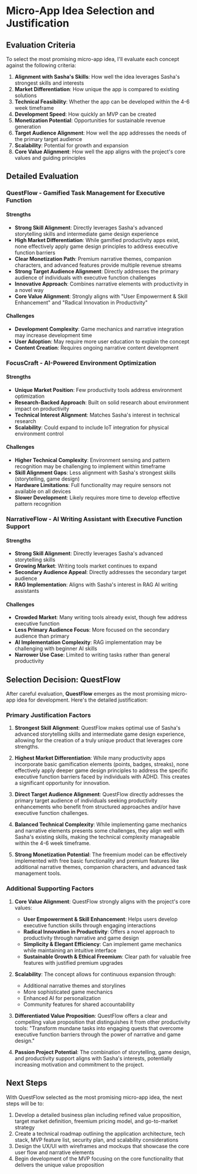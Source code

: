 # Micro-App Idea Selection and Justification

## Evaluation Criteria

To select the most promising micro-app idea, I'll evaluate each concept against the following criteria:

1. **Alignment with Sasha's Skills**: How well the idea leverages Sasha's strongest skills and interests
2. **Market Differentiation**: How unique the app is compared to existing solutions
3. **Technical Feasibility**: Whether the app can be developed within the 4-6 week timeframe
4. **Development Speed**: How quickly an MVP can be created
5. **Monetization Potential**: Opportunities for sustainable revenue generation
6. **Target Audience Alignment**: How well the app addresses the needs of the primary target audience
7. **Scalability**: Potential for growth and expansion
8. **Core Value Alignment**: How well the app aligns with the project's core values and guiding principles

## Detailed Evaluation

### QuestFlow - Gamified Task Management for Executive Function

#### Strengths
- **Strong Skill Alignment**: Directly leverages Sasha's advanced storytelling skills and intermediate game design experience
- **High Market Differentiation**: While gamified productivity apps exist, none effectively apply game design principles to address executive function barriers
- **Clear Monetization Path**: Premium narrative themes, companion characters, and advanced features provide multiple revenue streams
- **Strong Target Audience Alignment**: Directly addresses the primary audience of individuals with executive function challenges
- **Innovative Approach**: Combines narrative elements with productivity in a novel way
- **Core Value Alignment**: Strongly aligns with "User Empowerment & Skill Enhancement" and "Radical Innovation in Productivity"

#### Challenges
- **Development Complexity**: Game mechanics and narrative integration may increase development time
- **User Adoption**: May require more user education to explain the concept
- **Content Creation**: Requires ongoing narrative content development

### FocusCraft - AI-Powered Environment Optimization

#### Strengths
- **Unique Market Position**: Few productivity tools address environment optimization
- **Research-Backed Approach**: Built on solid research about environment impact on productivity
- **Technical Interest Alignment**: Matches Sasha's interest in technical research
- **Scalability**: Could expand to include IoT integration for physical environment control

#### Challenges
- **Higher Technical Complexity**: Environment sensing and pattern recognition may be challenging to implement within timeframe
- **Skill Alignment Gaps**: Less alignment with Sasha's strongest skills (storytelling, game design)
- **Hardware Limitations**: Full functionality may require sensors not available on all devices
- **Slower Development**: Likely requires more time to develop effective pattern recognition

### NarrativeFlow - AI Writing Assistant with Executive Function Support

#### Strengths
- **Strong Skill Alignment**: Directly leverages Sasha's advanced storytelling skills
- **Growing Market**: Writing tools market continues to expand
- **Secondary Audience Appeal**: Directly addresses the secondary target audience
- **RAG Implementation**: Aligns with Sasha's interest in RAG AI writing assistants

#### Challenges
- **Crowded Market**: Many writing tools already exist, though few address executive function
- **Less Primary Audience Focus**: More focused on the secondary audience than primary
- **AI Implementation Complexity**: RAG implementation may be challenging with beginner AI skills
- **Narrower Use Case**: Limited to writing tasks rather than general productivity

## Selection Decision: QuestFlow

After careful evaluation, **QuestFlow** emerges as the most promising micro-app idea for development. Here's the detailed justification:

### Primary Justification Factors

1. **Strongest Skill Alignment**: QuestFlow makes optimal use of Sasha's advanced storytelling skills and intermediate game design experience, allowing for the creation of a truly unique product that leverages core strengths.

2. **Highest Market Differentiation**: While many productivity apps incorporate basic gamification elements (points, badges, streaks), none effectively apply deeper game design principles to address the specific executive function barriers faced by individuals with ADHD. This creates a significant opportunity for innovation.

3. **Direct Target Audience Alignment**: QuestFlow directly addresses the primary target audience of individuals seeking productivity enhancements who benefit from structured approaches and/or have executive function challenges.

4. **Balanced Technical Complexity**: While implementing game mechanics and narrative elements presents some challenges, they align well with Sasha's existing skills, making the technical complexity manageable within the 4-6 week timeframe.

5. **Strong Monetization Potential**: The freemium model can be effectively implemented with free basic functionality and premium features like additional narrative themes, companion characters, and advanced task management tools.

### Additional Supporting Factors

1. **Core Value Alignment**: QuestFlow strongly aligns with the project's core values:
   - **User Empowerment & Skill Enhancement**: Helps users develop executive function skills through engaging interactions
   - **Radical Innovation in Productivity**: Offers a novel approach to productivity through narrative and game design
   - **Simplicity & Elegant Efficiency**: Can implement game mechanics while maintaining an intuitive interface
   - **Sustainable Growth & Ethical Freemium**: Clear path for valuable free features with justified premium upgrades

2. **Scalability**: The concept allows for continuous expansion through:
   - Additional narrative themes and storylines
   - More sophisticated game mechanics
   - Enhanced AI for personalization
   - Community features for shared accountability

3. **Differentiated Value Proposition**: QuestFlow offers a clear and compelling value proposition that distinguishes it from other productivity tools: "Transform mundane tasks into engaging quests that overcome executive function barriers through the power of narrative and game design."

4. **Passion Project Potential**: The combination of storytelling, game design, and productivity support aligns with Sasha's interests, potentially increasing motivation and commitment to the project.

## Next Steps

With QuestFlow selected as the most promising micro-app idea, the next steps will be to:

1. Develop a detailed business plan including refined value proposition, target market definition, freemium pricing model, and go-to-market strategy
2. Create a technical roadmap outlining the application architecture, tech stack, MVP feature list, security plan, and scalability considerations
3. Design the UX/UI with wireframes and mockups that showcase the core user flow and narrative elements
4. Begin development of the MVP focusing on the core functionality that delivers the unique value proposition
